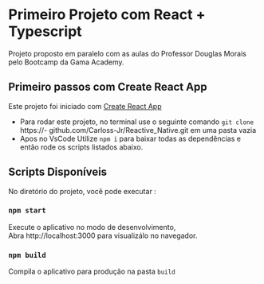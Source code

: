 # Primeiro Projeto com React + Typescript

Projeto proposto em paralelo com as aulas do Professor Douglas Morais pelo Bootcamp da Gama Academy.

## Primeiro passos com Create React App

Este projeto foi iniciado com [Create React App](https://github.com/facebook/create-react-app)

- Para rodar este projeto, no terminal use o seguinte comando `git clone` https://- github.com/Carloss-Jr/Reactive_Native.git em uma pasta vazia
- Apos no VsCode Utilize `npm i` para baixar todas as dependências e então rode os scripts listados abaixo.

## Scripts Disponíveis

No diretório do projeto, você pode executar :

### `npm start`

Execute o aplicativo no modo de desenvolvimento, \
Abra http://localhost:3000 para visualizálo no navegador.

### `npm build`

Compila o aplicativo para produção na pasta `build`
